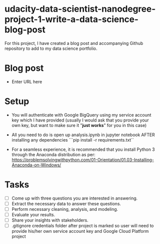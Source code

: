 # udacity-data-scientist-nanodegree-project-1-write-a-data-science-blog-post
For this project, I have created a blog post and accompanying Github repository to add to my data science portfolio. 

# Blog post

- Enter URL here

# Setup

* You will authenticate with Google BigQuery using my service account key which I have provided (usually I would ask that you provide your own key, but want to make sure it "**just works**" for you in this case)

* All you need to do is open up analysis.ipynb in jupyter notebook AFTER installing any dependencies ```pip install -r requirements.txt``

* For a seamless experience, it is recommended that you install Python 3 through the Anaconda distribution as per: https://problemsolvingwithpython.com/01-Orientation/01.03-Installing-Anaconda-on-Windows/

# Tasks

- [ ] Come up with three questions you are interested in answering.
- [ ] Extract the necessary data to answer these questions.
- [ ] Perform necessary cleaning, analysis, and modeling.
- [ ] Evaluate your results.
- [ ] Share your insights with stakeholders.
- [ ] .gitignore credentials folder after project is marked so user will need to provide his/her own service account key and Google Cloud Platform project

